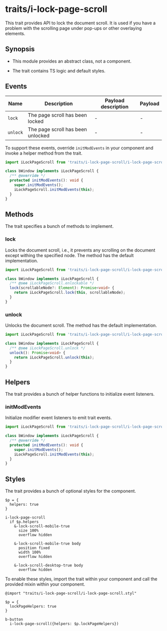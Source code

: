# traits/i-lock-page-scroll

This trait provides API to lock the document scroll.
It is used if you have a problem with the scrolling page under pop-ups or other overlaying elements.

## Synopsis

* This module provides an abstract class, not a component.

* The trait contains TS logic and default styles.

## Events

| Name     | Description                       | Payload description | Payload |
| -------- | --------------------------------- | ------------------- | ------- |
| `lock`   | The page scroll has been locked   | -                   | -       |
| `unlock` | The page scroll has been unlocked | -                   | -       |

To support these events, override `initModEvents` in your component and invoke a helper method from the trait.

```typescript
import iLockPageScroll from 'traits/i-lock-page-scroll/i-lock-page-scroll';

class bWindow implements iLockPageScroll {
  /** @override */
  protected initModEvents(): void {
    super.initModEvents();
    iLockPageScroll.initModEvents(this);
  }
}
```

## Methods

The trait specifies a bunch of methods to implement.

### lock

Locks the document scroll, i.e., it prevents any scrolling on the document except withing the specified node.
The method has the default implementation.

```typescript
import iLockPageScroll from 'traits/i-lock-page-scroll/i-lock-page-scroll';

class bWindow implements iLockPageScroll {
  /** @see iLockPageScroll.enlockable */
  lock(scrollableNode?: Element): Promise<void> {
    return iLockPageScroll.lock(this, scrollableNode);
  }
}
```

### unlock

Unlocks the document scroll.
The method has the default implementation.

```typescript
import iLockPageScroll from 'traits/i-lock-page-scroll/i-lock-page-scroll';

class bWindow implements iLockPageScroll {
  /** @see iLockPageScroll.unlock */
  unlock(): Promise<void> {
    return iLockPageScroll.unlock(this);
  }
}
```

## Helpers

The trait provides a bunch of helper functions to initialize event listeners.

### initModEvents

Initialize modifier event listeners to emit trait events.

```typescript
import iLockPageScroll from 'traits/i-lock-page-scroll/i-lock-page-scroll';

class bWindow implements iLockPageScroll {
  /** @override */
  protected initModEvents(): void {
    super.initModEvents();
    iLockPageScroll.initModEvents(this);
  }
}
```

## Styles

The trait provides a bunch of optional styles for the component.

```stylus
$p = {
  helpers: true
}

i-lock-page-scroll
  if $p.helpers
    &-lock-scroll-mobile-true
      size 100%
      overflow hidden

    &-lock-scroll-mobile-true body
      position fixed
      width 100%
      overflow hidden

    &-lock-scroll-desktop-true body
      overflow hidden
```

To enable these styles, import the trait within your component and call the provided mixin within your component.

```stylus
@import "traits/i-lock-page-scroll/i-lock-page-scroll.styl"

$p = {
  lockPageHelpers: true
}

b-button
  i-lock-page-scroll({helpers: $p.lockPageHelpers})
```
